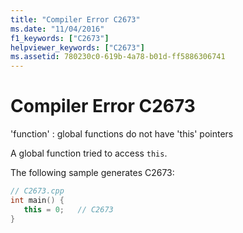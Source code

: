 ```yaml
---
title: "Compiler Error C2673"
ms.date: "11/04/2016"
f1_keywords: ["C2673"]
helpviewer_keywords: ["C2673"]
ms.assetid: 780230c0-619b-4a78-b01d-ff5886306741
---
```

# Compiler Error C2673

'function' : global functions do not have 'this' pointers

A global function tried to access `this`.

The following sample generates C2673:

```cpp
// C2673.cpp
int main() {
   this = 0;   // C2673
}
```
